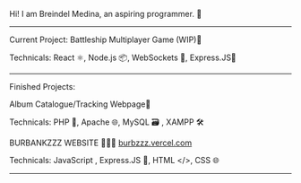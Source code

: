 
Hi! I am Breindel Medina, an aspiring programmer. 👋

------------------------------------------------------------

Current Project: Battleship Multiplayer Game (WIP)🚢

Technicals: React ⚛️, Node.js 📦, WebSockets 🔌, Express.JS🚀

------------------------------------------------------------

Finished Projects: 

Album Catalogue/Tracking Webpage🎵

Technicals: PHP 🐘, Apache 🌐, MySQL 🗃️ , XAMPP 🛠️


BURBANKZZZ WEBSITE 🧙🧙🧙 
[burbzzz.vercel.com](https://burbz.vercel.app/)

Technicals: JavaScript , Express.JS 🚀, HTML </>, CSS 🌐

------------------------------------------------------------
<!---
kindadailybren/kindadailybren is a ✨ special ✨ repository because its `README.md` (this file) appears on your GitHub profile.
You can click the Preview link to take a look at your changes.
--->
